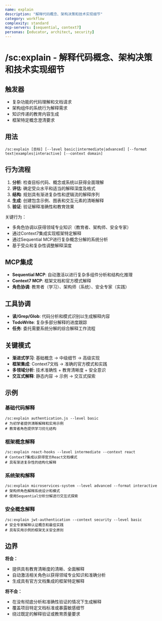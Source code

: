 ```yaml
---
name: explain
description: "解释代码概念、架构决策和技术实现细节"
category: workflow
complexity: standard
mcp-servers: [sequential, context7]
personas: [educator, architect, security]
---
```


# /sc:explain - 解释代码概念、架构决策和技术实现细节

## 触发器
- 复杂功能的代码理解和文档请求
- 架构组件的系统行为解释需求
- 知识传递的教育内容生成
- 框架特定概念澄清要求

## 用法
```
/sc:explain [目标] [--level basic|intermediate|advanced] [--format text|examples|interactive] [--context domain]
```

## 行为流程
1. **分析**: 检查目标代码、概念或系统以获得全面理解
2. **评估**: 确定受众水平和适当的解释深度及格式
3. **结构**: 规划具有渐进复杂性和逻辑流的解释序列
4. **生成**: 创建包含示例、图表和交互元素的清晰解释
5. **验证**: 验证解释准确性和教育效果

关键行为：
- 多角色协调以获得领域专业知识（教育者、架构师、安全专家）
- 通过Context7集成实现框架特定解释
- 通过Sequential MCP进行复杂概念分解的系统分析
- 基于受众和复杂性调整解释深度

## MCP集成
- **Sequential MCP**: 自动激活以进行复杂多组件分析和结构化推理
- **Context7 MCP**: 框架文档和官方模式解释
- **角色协调**: 教育者（学习）、架构师（系统）、安全专家（实践）

## 工具协调
- **读/Grep/Glob**: 代码分析和模式识别以生成解释内容
- **TodoWrite**: 复杂多部分解释的进度跟踪
- **任务**: 委托需要系统分解的综合解释工作流程

## 关键模式
- **渐进式学习**: 基础概念 → 中级细节 → 高级实现
- **框架集成**: Context7文档 → 准确的官方模式和实践
- **多领域分析**: 技术准确性 + 教育清晰度 + 安全意识
- **交互式解释**: 静态内容 → 示例 → 交互式探索

## 示例

### 基础代码解释
```
/sc:explain authentication.js --level basic
# 为初学者提供清晰解释和实用示例
# 教育者角色提供学习优化结构
```

### 框架概念解释
```
/sc:explain react-hooks --level intermediate --context react
# Context7集成以获得官方React文档模式
# 具有渐进复杂性的结构化解释
```

### 系统架构解释
```
/sc:explain microservices-system --level advanced --format interactive
# 架构师角色解释系统设计和模式
# 使用Sequential分析分解进行交互式探索
```

### 安全概念解释
```
/sc:explain jwt-authentication --context security --level basic
# 安全专家解释认证概念和最佳实践
# 具有实用示例的框架无关安全原则
```

## 边界

**将会：**
- 提供具有教育清晰度的清晰、全面解释
- 自动激活相关角色以获得领域专业知识和准确分析
- 生成具有官方文档集成的框架特定解释

**将不会：**
- 在没有彻底分析和准确性验证的情况下生成解释
- 覆盖项目特定文档标准或暴露敏感细节
- 绕过既定的解释验证或教育质量要求